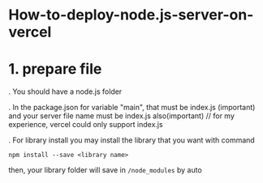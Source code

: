 # How-to-deploy-node.js-server-on-vercel

# 1. prepare file

. You should have a node.js folder

. In the package.json 
for variable "main", that must be index.js (important) and your server file name must be index.js also(important)
// for my experience, vercel could only support index.js

. For library install
you may install the library that you want with command
````
npm install --save <library name>
````
then, your library folder will save in ```` /node_modules ```` by auto
